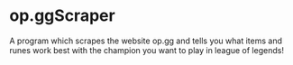 # op.ggScraper
A program which scrapes the website op.gg and tells you what items and runes work best with the champion you want to play in league of legends!

